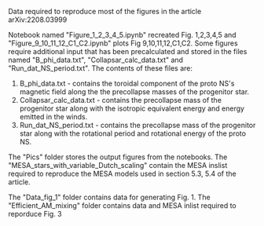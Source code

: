 Data required to reproduce most of the figures in the article arXiv:2208.03999

Notebook named "Figure_1_2_3_4_5.ipynb" recreated Fig. 1,2,3,4,5 and "Figure_9_10_11_12_C1_C2.ipynb" plots Fig 9,10,11,12,C1,C2.
Some figures require additional input that has been precalculated and stored in the files named "B_phi_data.txt", "Collapsar_calc_data.txt"
and "Run_dat_NS_period.txt". The contents of these files are:

1) B_phi_data.txt - contains the toroidal component of the proto NS's magnetic field along the the precollapse masses of the progenitor star.
2) Collapsar_calc_data.txt - contains the precollapse mass of the progenitor star along with the isotropic equivalent energy and energy emitted in the winds.
3) Run_dat_NS_period.txt - contains the precollapse mass of the progenitor star along with the rotational period and rotational energy of the proto NS.

The "Pics" folder stores the output figures from the notebooks. 
The "MESA_stars_with_variable_Dutch_scaling" contain the MESA inslist required to reproduce the MESA models used in section 5.3, 5.4 of the article.

The "Data_fig_1" folder contains data for generating Fig. 1.
The "Efficient_AM_mixing" folder contains data and MESA  inlist required to reporduce Fig. 3



